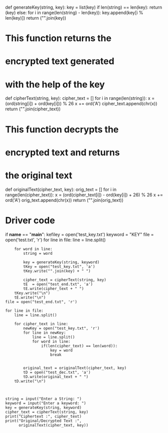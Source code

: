 def generateKey(string, key):
    key = list(key)
    if len(string) == len(key):
        return (key)
    else:
        for i in range(len(string) -
                       len(key)):
            key.append(key[i % len(key)])
    return ("".join(key))


# This function returns the
# encrypted text generated
# with the help of the key
def cipherText(string, key):
    cipher_text = []
    for i in range(len(string)):
        x = (ord(string[i]) +
             ord(key[i])) % 26
        x += ord('A')
        cipher_text.append(chr(x))
    return ("".join(cipher_text))


# This function decrypts the
# encrypted text and returns
# the original text
def originalText(cipher_text, key):
    orig_text = []
    for i in range(len(cipher_text)):
        x = (ord(cipher_text[i]) -
             ord(key[i]) + 26) % 26
        x += ord('A')
        orig_text.append(chr(x))
    return ("".join(orig_text))


# Driver code
if __name__ == "__main__":
    kefiley = open('test_key.txt')
    keyword = "KEY"
    file = open('test.txt', 'r')
    for line in file:
        line = line.split()

        for word in line:
            string = word

            key = generateKey(string, keyword)
            tKey = open("test_key.txt", 'a')
            tKey.write("".join(key) + " ")

            cipher_text = cipherText(string, key)
            tE  = open("test_end.txt", 'a')
            tE.write(cipher_text + " ")
        tKey.write("\n")
        tE.write("\n")
    file = open("test_end.txt", 'r')

    for line in file:
        line = line.split()

        for cipher_text in line:
            newKey = open("test_key.txt", 'r')
            for line in newKey:
                line = line.split()
                for word in line:
                    if(len(cipher_text) == len(word)):
                        key = word
                        break


            original_text = originalText(cipher_text, key)
            tD = open("test_dec.txt", 'a')
            tD.write(original_text + " ")
        tD.write("\n")



    string = input("Enter a String: ")
    keyword = input("Enter a keyword: ")
    key = generateKey(string, keyword)
    cipher_text = cipherText(string, key)
    print("Ciphertext :", cipher_text)
    print("Original/Decrypted Text :",
          originalText(cipher_text, key))
